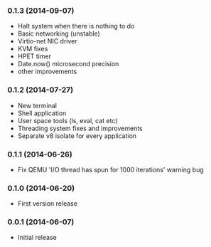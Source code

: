 ### 0.1.3 (2014-09-07)

  - Halt system when there is nothing to do
  - Basic networking (unstable)
  - Virtio-net NIC driver
  - KVM fixes
  - HPET timer
  - Date.now() microsecond precision
  - other improvements

### 0.1.2 (2014-07-27)

  - New terminal
  - Shell application
  - User space tools (ls, eval, cat etc)
  - Threading system fixes and improvements
  - Separate v8 isolate for every application

### 0.1.1 (2014-06-26)

  - Fix QEMU 'I/O thread has spun for 1000 iterations' warning bug

### 0.1.0 (2014-06-20)

  - First version release

### 0.0.1 (2014-06-07)

  - Initial release

